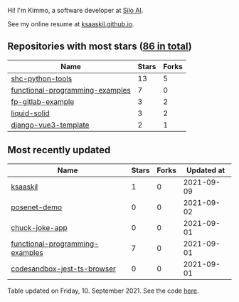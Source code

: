 Hi! I'm Kimmo, a software developer at [Silo AI](https://silo.ai/).

See my online resume at [ksaaskil.github.io](https://ksaaskil.github.io).

<!-- repositories starts -->

## Repositories with most stars ([86 in total](https://github.com/ksaaskil?tab=repositories))
| Name        | Stars           | Forks  |
| ------------- |-------------| -----|
|[shc-python-tools](https://github.com/ksaaskil/shc-python-tools)|13|5
|[functional-programming-examples](https://github.com/ksaaskil/functional-programming-examples)|7|0
|[fp-gitlab-example](https://github.com/ksaaskil/fp-gitlab-example)|3|2
|[liquid-solid](https://github.com/ksaaskil/liquid-solid)|3|2
|[django-vue3-template](https://github.com/ksaaskil/django-vue3-template)|2|1

<!-- repositories ends -->
<!-- recent_repositories starts -->

## Most recently updated
| Name        | Stars           | Forks  | Updated at
| ------------- |-------------| -----|-----|
|[ksaaskil](https://github.com/ksaaskil/ksaaskil)|1|0|2021-09-09
|[posenet-demo](https://github.com/ksaaskil/posenet-demo)|0|0|2021-09-02
|[chuck-joke-app](https://github.com/ksaaskil/chuck-joke-app)|0|0|2021-09-01
|[functional-programming-examples](https://github.com/ksaaskil/functional-programming-examples)|7|0|2021-09-01
|[codesandbox-jest-ts-browser](https://github.com/ksaaskil/codesandbox-jest-ts-browser)|0|0|2021-09-01

<!-- recent_repositories ends -->
<!-- updated_at starts -->
Table updated on Friday, 10. September 2021. See the code [here](https://github.com/ksaaskil/ksaaskil).
<!-- updated_at ends -->
